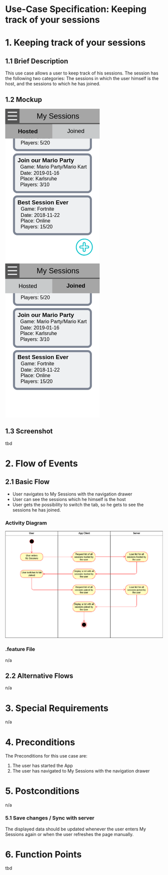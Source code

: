 # Use-Case Specification: Keeping track of your sessions

# 1. Keeping track of your sessions

## 1.1 Brief Description
This use case allows a user to keep track of his sessions. The session has the following two categories: The sessions in which the user himself is the host, and the sessions to which he has joined.

## 1.2 Mockup
![Mockup keeping track hosted](../mockups/Keeping_Track_Hosted.png)
![Mockup keeping track joined](../mockups/Keeping_Track_Joined.png)

## 1.3 Screenshot
tbd

# 2. Flow of Events

## 2.1 Basic Flow
- User navigates to My Sessions with the navigation drawer
- User can see the sessions which he himself is the host
- User gets the possibility to switch the tab, so he gets to see the sessions he has joined.

### Activity Diagram
![Activity Diagram](../activity_diagrams/UCD7_Keeping_track.png)

### .feature File
n/a

## 2.2 Alternative Flows
n/a

# 3. Special Requirements
n/a

# 4. Preconditions
The Preconditions for this use case are:
1. The user has started the App
2. The user has navigated to My Sessions with the navigation drawer

# 5. Postconditions
n/a

### 5.1 Save changes / Sync with server
The displayed data should be updated whenever the user enters My Sessions again or when the user refreshes the page manually.

# 6. Function Points
tbd
